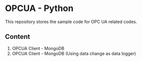 # OPCUA - Python
This repository stores the sample code for OPC UA related codes.


## Content
1. OPCUA Client - MongoDB
2. OPCUA Client - MongoDB (Using data change as data logger)
